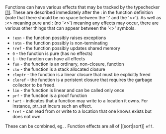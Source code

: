 Functions can have various effects that may be tracked by the typechecker [\[1\]][1].  These are described immediately after the : in the function definition (note that there should be no space between the ':' and the '<>'). As well as :<> meaning pure and : (no '<>') meaning any effects may occur, there are various other things that can appear between the '<>' symbols.

* `!exn` - the function possibly raises exceptions
* `!ntm` - the function possibly is non-terminating
* `!ref` - the function possibly updates shared memory
* `0` - the function is pure (has no effects)
* `1` - the function can have all effects
* `fun` - the function is an ordinary, non-closure, function
* `clo` - the function is a stack allocated closure
* `cloptr` - the function is a linear closure that must be explicitly freed
* `cloref` - the function is a peristent closure that requires the garbage collector to be freed. 
* `lin` - the function is linear and can be called only once
* `prf` - the function is a proof function
* `!wrt` - indicates that a function may write to a location it owns. For instance, ptr_set incurs such an effect. 
* `!ref` - can read from or write to a location that one knows exists but does not own.

These can be combined, eg. <lincloptr1>. Function effects are all of [[sort|sort]] `eff`.

[1]: https://groups.google.com/forum/#!searchin/ats-lang-users/function$20effects/ats-lang-users/88CYxwKl0M0/GAvDQQKkzJ8J